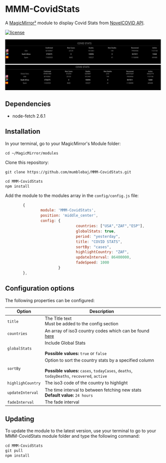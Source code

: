 # MMM-CovidStats


A [MagicMirror²](https://magicmirror.builders) module to display Covid Stats from [NovelCOVID API](https://documenter.getpostman.com/view/11144369/Szf6Z9B3?version=latest#a9a60f59-fde4-4e94-b1f1-a3cb92bd1046).

[![license](https://img.shields.io/github/license/mashape/apistatus.svg)](LICENSE)

![Example](image-1.png) 
![Example](image-2.png) 

## Dependencies
- node-fetch 2.6.1

## Installation

In your terminal, go to your MagicMirror's Module folder:
````
cd ~/MagicMirror/modules
````

Clone this repository:
````
git clone https://github.com/mumblebaj/MMM-CovidStats.git
````
````
cd MMM-CovidStats
npm install
````

Add the module to the modules array in the `config/config.js` file:
````javascript
        {
                module: 'MMM-CovidStats',
                position: 'middle_center',
                config: {
                                countries: ["USA","ZAF","ESP"],
                                globalStats: true,
                                period: "yesterday",
                                title: "COVID STATS",
                                sortBy: "cases",
                                highlightCountry: "ZAF",
                                updateInterval: 86400000,
                                fadeSpeed: 1000
                        }
        },
````

## Configuration options

The following properties can be configured:


| Option                       | Description
| ---------------------------- | -----------
| `title`                      | The Title text <br>Must be added to the config section
| `countries`                  | An array of iso3 country codes which can be found [here](https://en.wikipedia.org/wiki/ISO_3166-1_alpha-3)
| `globalStats`                | Include Global Stats <br><br> **Possible values:** `true` or `false`
| `sortBy`                     | Option to sort the country stats by a specified column <br><br> **Possible values:** `cases`, `todayCases`, `deaths`, `todayDeaths`, `recovered`, `active`
| `highlighCountry`            | The iso3 code of the country to highlight
| `updateInterval`             | The time interval to between fetching new stats <br> **Default value:** `24 hours`
| `fadeInterval`               | The fade interval

## Updating

To update the module to the latest version, use your terminal to go to your MMM-CovidStats module folder and type the following command:

````
cd MMM-CovidStats
git pull
npm install
```` 

